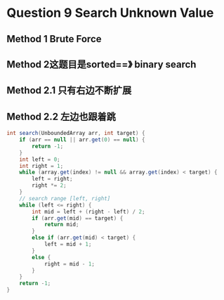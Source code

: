 # Question 9 Search Unknown Value



## Method 1 Brute Force



## Method 2这题目是sorted==》 binary search



## Method 2.1 只有右边不断扩展



## Method 2.2 左边也跟着跳

```java
int search(UnboundedArray arr, int target) {
    if (arr == null || arr.get(0) == null) {
        return -1;
    }
    int left = 0;
    int right = 1;
    while (array.get(index) != null && array.get(index) < target) {
        left = right;
        right *= 2;
    } 
    // search range [left, right]
    while (left <= right) {
        int mid = left + (right - left) / 2;
        if (arr.get(mid) == target) {
            return mid;
        }
        else if (arr.get(mid) < target) {
            left = mid + 1;
        }
        else {
            right = mid - 1;
        }
    }
    return -1;
}
```

